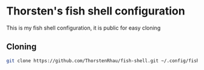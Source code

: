 # Thorsten's fish shell configuration

This is my fish shell configuration, it is public for easy cloning

## Cloning

```zsh
git clone https://github.com/ThorstenRhau/fish-shell.git ~/.config/fish
```
